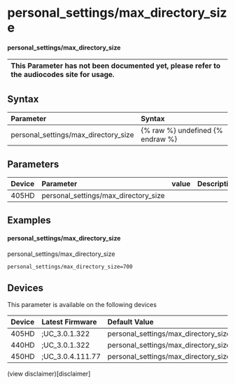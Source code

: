 ﻿---
description: personal_settings/max_directory_size
search:
    keywords: ['personal_settings','max_directory_size']
---

# personal_settings/max_directory_size

#### personal_settings/max_directory_size


| This Parameter has not been documented yet, please refer to the audiocodes site for usage.  |
| :--- |

## Syntax
| Parameter | Syntax |
| :--- | :--- |
|personal_settings/max_directory_size | {% raw %} undefined {% endraw %} |

## Parameters
|Device|Parameter|value|Description|
|:---|:---|:---|:---|
| 405HD | personal_settings/max_directory_size |  |  |

## Examples
#### personal_settings/max_directory_size

personal_settings/max_directory_size

```
personal_settings/max_directory_size=700
```

## Devices
This parameter is available on the following devices

| Device | Latest Firmware | Default Value |
|:---|:---|:---|
| 405HD | ;UC_3.0.1.322 | personal_settings/max_directory_size=700 
| 440HD | ;UC_3.0.1.322 | personal_settings/max_directory_size=700 
| 450HD | ;UC_3.0.4.111.77 | personal_settings/max_directory_size=700 

(view disclaimer)[disclaimer]
